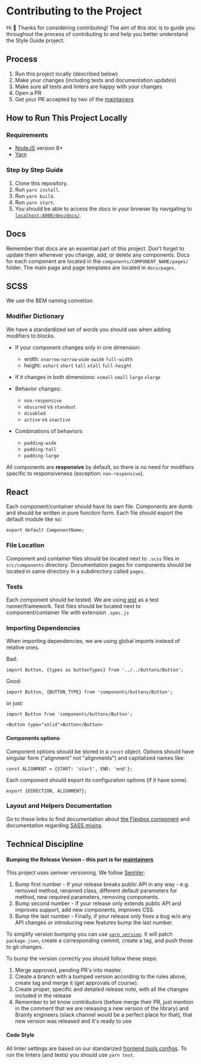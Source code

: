 # Contributing to the Project

Hi 👋 Thanks for considering contributing! The aim of this doc is to guide you throughout the process of contributing to and help you better understand the Style Guide project.

## Process

1. Run this project locally (described below)
1. Make your changes (including tests and documentation updates)
1. Make sure all tests and linters are happy with your changes
1. Open a PR
1. Get your PR accepted by two of the [maintainers](https://github.com/brainly/style-guide/blob/master/MAINTAINERS)

## How to Run This Project Locally

### Requirements

 - [NodeJS](https://nodejs.org/en/) version 8+
 - [Yarn](https://yarnpkg.com)
 
### Step by Step Guide

1. Clone this repository.
2. Run `yarn install`.
3. Run `yarn build`.
4. Run `yarn start`.
5. You should be able to access the docs in your browser by navigating to [`localhost:8000/dev/docs/`](http://localhost:8000/dev/docs/).

## Docs

Remember that docs are an essential part of this project. Don't forget to update them whenever you change, add, or delete any components. Docs for each component are located in the `components/COMPONENT_NAME/pages/` folder. The main page and page templates are located in `docs/pages`.

## SCSS

We use the BEM naming convetion.

### Modifier Dictionary

We have a standardized set of words you should use when adding modifiers to blocks.

- If your component changes only in one dimension:
  - width:  `xnarrow` `narrow` `wide` `xwide` `full-width`
  - height: `xshort` `short` `tall` `xtall` `full-height`

- If it changes in both dimensions: `xsmall` `small` `large` `xlarge`

- Behavior changes:
  - `non-responsive`
  - `obscured` vs `standout`
  - `disabled`
  - `active` vs `inactive`

- Combinations of behaviors:
  - `padding-wide`
  - `padding-tall`
  - `padding-large`

All components are **responsive** by default, so there is no need for modifiers specific to responsiveness (exception: `non-responsive`).

## React

Each component/container should have its own file.
Components are dumb and should be written in pure function form. 
Each file should export the default module like so:
```
export default ComponentName;
```

### File Location

Component and container files should be located next to `.scss` files in `src/components` directory. 
Documentation pages for components should be located in same directory in a subdirectory called `pages`.

### Tests

Each component should be tested. We are using [jest](https://facebook.github.io/jest/) as a test runner/framework.
Test files should be located next to component/container file with extension `.spec.js`

### Importing Dependencies

When importing dependencies, we are using global imports instead of relative ones.

Bad:
```
import Button, {types as buttonTypes} from '../../buttons/Button';
```

Good:
```
import Button, {BUTTON_TYPE} from 'components/buttons/Button';
```

or just:

```
import Button from 'components/buttons/Button';

<Button type="solid">Button</Button>
```
#### Components options

Component options should be stored in a `const` object.
Options should have singular form ("alignment" not "alignments") and capitalized names like:

```
const ALIGNMENT = {START: 'start', END: 'end'};
```

Each component should export its configuration options (if it have some).
```
export {DIRECTION, ALIGNMENT};
```

### Layout and Helpers Documentation
Go to these links to find documentation about [the Flexbox component](src/components/flex/README.md) and documentation regarding [SASS mixins](src/sass/README.md).

## Technical Discipline

#### Bumping the Release Version - this part is for [maintainers](https://github.com/brainly/style-guide/blob/master/MAINTAINERS)

This project uses semver versioning. We follow [SemVer](https://semver.org/):

1. Bump first number - If your release breaks public API in any way - e.g. removed method, renamed class, different default parameters for method, new required parameters, removing components.
2. Bump second number - If your release only extends public API and improves support, add new components, improves CSS. 
3. Bump the last number - Finally, if your release only fixes a bug w/o any API changes or introducing new features bump the last number.

To simplify version bumping you can use [`yarn version`](https://yarnpkg.com/lang/en/docs/cli/version/). It will patch `package.json`, create a corresponding commit, create a tag, and push those to git changes.

To bump the version correctly you should follow these steps:

1. Merge approved, pending PR's into master.
2. Create a branch with a bumped version according to the rules above, create tag and merge it (get approvals of course).
3. Create proper, specific and detailed release note, with all the changes included in the release
4. Remember to let know contributors (before merge their PR, just mention in the comment that we are releasing a new version of the library) and Brainly engineers (slack channel would be a perfect place for that), that new version was released and it's ready to use

#### Code Style

All linter settings are based on our standarized [frontend tools configs](https://github.com/brainly/frontend-tools-configs/).
To run the linters (and tests) you should use `yarn test`.
